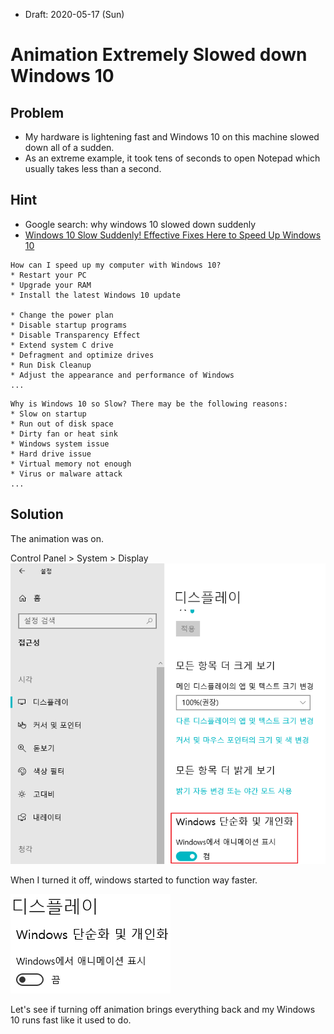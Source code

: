 * Draft: 2020-05-17 (Sun)

# Animation Extremely Slowed down Windows 10
## Problem
* My hardware is lightening fast and Windows 10 on this machine slowed down all of a sudden. 
* As an extreme example, it took tens of seconds to open Notepad which usually takes less than a second.

## Hint
* Google search: why windows 10 slowed down suddenly
* [Windows 10 Slow Suddenly! Effective Fixes Here to Speed Up Windows 10](https://www.easeus.com/partition-manager-software/windows-10-suddenly-extremely-slow.html)

```
How can I speed up my computer with Windows 10?
* Restart your PC
* Upgrade your RAM
* Install the latest Windows 10 update

* Change the power plan
* Disable startup programs
* Disable Transparency Effect
* Extend system C drive
* Defragment and optimize drives
* Run Disk Cleanup
* Adjust the appearance and performance of Windows
...
```

```
Why is Windows 10 so Slow? There may be the following reasons:
* Slow on startup
* Run out of disk space
* Dirty fan or heat sink
* Windows system issue
* Hard drive issue
* Virtual memory not enough
* Virus or malware attack
...
```

## Solution
The animation was on.

Control Panel > System > Display
<img src="images/win10-config-show_display_on-slow_system.png">

When I turned it off, windows started to function way faster.

<img src="images/win10-config-show_display_off.png">

Let's see if turning off animation brings everything back and my Windows 10 runs fast like it used to do.
